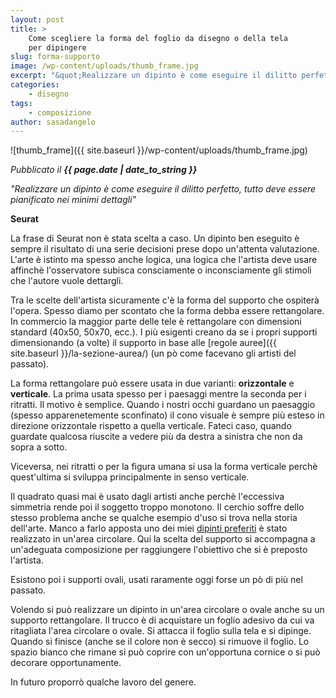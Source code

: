 ```yaml
---
layout: post
title: >
    Come scegliere la forma del foglio da disegno o della tela
    per dipingere
slug: forma-supporto
image: /wp-content/uploads/thumb_frame.jpg
excerpt: "&quot;Realizzare un dipinto è come eseguire il dilitto perfetto, tutto deve essere pianificato nei minimi dettagli&quot; Seurat La frase di Seurat non è stata"
categories:
    - disegno
tags:
    - composizione
author: sasadangelo
---
```


![thumb_frame]({{ site.baseurl }}/wp-content/uploads/thumb_frame.jpg)

_Pubblicato il **{{ page.date | date_to_string }}**_

_"Realizzare un dipinto è come eseguire il dilitto perfetto, tutto deve essere pianificato nei minimi dettagli"_

**Seurat**

La frase di Seurat non è stata scelta a caso. Un dipinto ben eseguito è sempre il risultato di una serie decisioni prese dopo un'attenta valutazione. L'arte è istinto ma spesso anche logica, una logica che l'artista deve usare affinchè l'osservatore subisca consciamente o inconsciamente gli stimoli che l'autore vuole dettargli.

Tra le scelte dell'artista sicuramente c'è la forma del supporto che ospiterà l'opera. Spesso diamo per scontato che la forma debba essere rettangolare. In commercio la maggior parte delle tele è rettangolare con dimensioni standard (40x50, 50x70, ecc.). I più esigenti creano da se i propri supporti dimensionando (a volte) il supporto in base alle [regole auree]({{ site.baseurl }}/la-sezione-aurea/) (un pò come facevano gli artisti del passato).

La forma rettangolare può essere usata in due varianti: **orizzontale** e **verticale**. La prima usata spesso per i paesaggi mentre la seconda per i ritratti. Il motivo è semplice. Quando i nostri occhi guardano un paesaggio (spesso apparenetemente sconfinato) il cono visuale è sempre più esteso in direzione orizzontale rispetto a quella verticale. Fateci caso, quando guardate qualcosa riuscite a vedere più da destra a sinistra che non da sopra a sotto.

Viceversa, nei ritratti o per la figura umana si usa la forma verticale perchè quest'ultima si sviluppa principalmente in senso verticale.

Il quadrato quasi mai è usato dagli artisti anche perchè l'eccessiva simmetria rende poi il soggetto troppo monotono. Il cerchio soffre dello stesso problema anche se qualche esempio d'uso si trova nella storia dell'arte. Manco a farlo apposta uno dei miei [dipinti preferiti](http://storiadellarte.com/biografie/raffaello/immraffaello/madonnasegg.jpg) è stato realizzato in un'area circolare. Qui la scelta del supporto si accompagna a un'adeguata composizione per raggiungere l'obiettivo che si è preposto l'artista.

Esistono poi i supporti ovali, usati raramente oggi forse un pò di più nel passato.

Volendo si può realizzare un dipinto in un'area circolare o ovale anche su un supporto rettangolare. Il trucco è di acquistare un foglio adesivo da cui va ritagliata l'area circolare o ovale. Si attacca il foglio sulla tela e si dipinge. Quando si finisce (anche se il colore non è secco) si rimuove il foglio. Lo spazio bianco che rimane si può coprire con un'opportuna cornice o si può decorare opportunamente.

In futuro proporrò qualche lavoro del genere.
